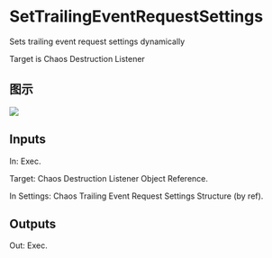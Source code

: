 # SetTrailingEventRequestSettings

Sets trailing event request settings dynamically

Target is Chaos Destruction Listener

## 图示

![]($-20221218-18420219.png)

## Inputs

In: Exec.

Target: Chaos Destruction Listener Object Reference.

In Settings: Chaos Trailing Event Request Settings Structure (by ref).  

## Outputs

Out: Exec.

